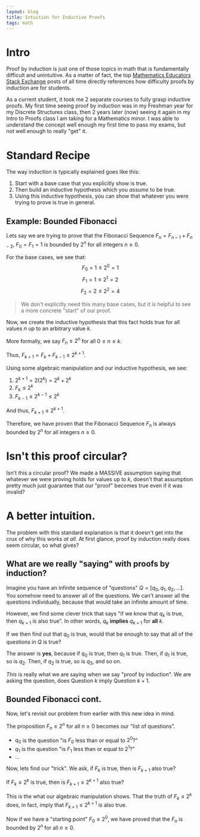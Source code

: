 ```yaml
---
layout: blog
title: Intuition for Inductive Proofs
tags: math
---
```

# Intro

Proof by induction is just one of those topics in math that is fundamentally 
difficult and unintuitive. As a matter of fact, the top [Mathematics Educators
Stack Exchange](https://matheducators.stackexchange.com/questions/10021/why-are-induction-proofs-so-challenging-for-students) posts of all time directly references how difficulty proofs by induction are for students.

As a current student, it took me 2 separate courses to fully grasp inductive proofs. My first time seeing proof by induction was in my Freshman year for my Discrete Structures class, then 2 years later (now) seeing it again in my Intro to Proofs class I am taking for a Mathematics minor. I was able to understand the concept well enough my first time to pass my exams, but not well enough to really "get" it.

# Standard Recipe

The way induction is typically explained goes like this:
1. Start with a base case that you explicitly show is true.
2. Then build an inductive hypothesis which you *assume* to be true.
3. Using this inductive hypothesis, you can show that whatever you were trying to prove is true in general.

## Example: Bounded Fibonacci 

Lets say we are trying to prove that the Fibonacci Sequence 
$F_n = F_{n-1} + F_{n-2}$, $F_0 = F_1 = 1$ is bounded by $2^n$ for all integers $n \ge 0$. 

For the base cases, we see that:
$$ F_0 = 1 \le 2^0 = 1 $$
$$ F_1 = 1 \le 2^1 = 2 $$
$$ F_2 = 2 \le 2^2 = 4 $$
> We don't explicitly need this many base cases, but it is helpful to see a more concrete "start" of our proof.

Now, we create the inductive hypothesis that this fact holds true for all values $n$ up to an arbitrary value $k$. 

More formally, we say $F_n \le 2^n$ for all $0 \le n \le k$. 

Thus, $F_{k+1} = F_k + F_{k-1} \le 2^{k+1}$.

Using some algebraic manipulation and our inductive hypothesis, we see:
1. $2^{k+1} = 2(2^k) = 2^k + 2^k$
2. $F_k \le 2^k$
3. $F_{k-1} \le 2^{k-1} \le 2^k$

And thus, $F_{k+1} \le 2^{k+1}$.

Therefore, we have proven that the Fibonacci Sequence $F_n$ is always bounded by $2^n$ for all integers $n \ge 0$.

# Isn't this proof circular?

 Isn't this a circular proof? We made a MASSIVE assumption saying that whatever we were proving holds for values up to $k$, doesn't that assumption pretty much just guarantee that our "proof" becomes true even if it was invalid?

# A better intuition.

The problem with this standard explanation is that it doesn't get into the crux of why this works *at all*. At first glance, proof by induction really does seem circular, so what gives? 

## What are we really "saying" with proofs by induction?

Imagine you have an infinite sequence of "questions" $Q = [q_0, q_1, q_2, ...]$. You somehow need to answer all of the questions. We can't answer all the questions individually, because that would take an infinite amount of time. 

However, we find some clever trick that says "if we know that $q_k$ is true, then $q_{k+1}$ is also true". In other words, $q_k$ **implies** $q_{k+1}$ for **all** $k$. 

If we then find out that $q_0$ is true, would that be enough to say that all of the questions in $Q$ is true?

The answer is **yes**, because if $q_0$ is true, then $q_1$ is true. Then, if $q_1$ is true, so is $q_2$. Then, if $q_2$ is true, so is $q_3$, and so on.

*This* is really what we are saying when we say "proof by induction". We are asking the question, does Question $k$ imply Question $k+1$.

## Bounded Fibonacci cont.

Now, let's revisit our problem from earlier with this new idea in mind.

The proposition $F_n \le 2^n$ for all $n \ge 0$ becomes our "list of questions". 
- $q_0$ is the question "is $F_0$ less than or equal to $2^0$?"
- $q_1$ is the question "is $F_1$ less than or equal to $2^1$?"
- ...

Now, lets find our "trick". We ask, if $F_k$ is true, then is $F_{k+1}$ also true?

If $F_k \le 2^k$ is true, then is $F_{k+1} \le 2^{k+1}$ also true?

This is the what our algebraic manipulation shows. That the truth of $F_k \le 2^k$ does, in fact, imply that $F_{k+1} \le 2^{k+1}$ is also true.

Now if we have a "starting point" $F_0 \le 2^0$, we have proved that the $F_n$ is bounded by $2^n$ for all $n \ge 0$.